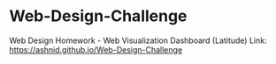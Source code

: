 # Web-Design-Challenge
Web Design Homework - Web Visualization Dashboard (Latitude)
Link:
https://ashnid.github.io/Web-Design-Challenge
